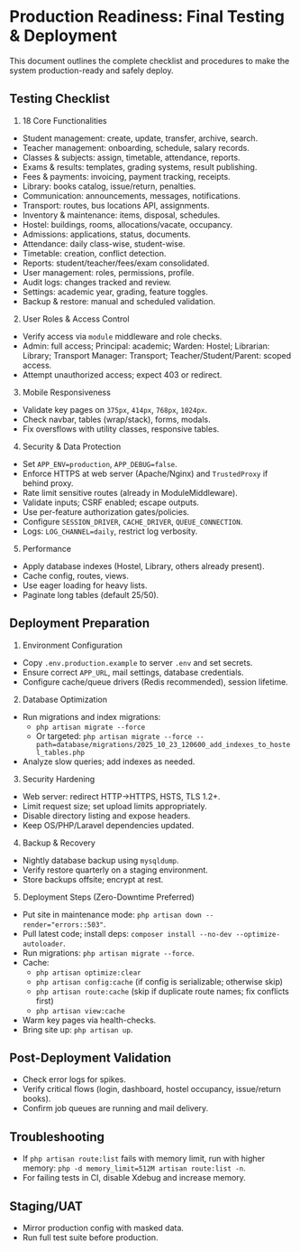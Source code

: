 # Production Readiness: Final Testing & Deployment

This document outlines the complete checklist and procedures to make the system production-ready and safely deploy.

## Testing Checklist

1. 18 Core Functionalities
- Student management: create, update, transfer, archive, search.
- Teacher management: onboarding, schedule, salary records.
- Classes & subjects: assign, timetable, attendance, reports.
- Exams & results: templates, grading systems, result publishing.
- Fees & payments: invoicing, payment tracking, receipts.
- Library: books catalog, issue/return, penalties.
- Communication: announcements, messages, notifications.
- Transport: routes, bus locations API, assignments.
- Inventory & maintenance: items, disposal, schedules.
- Hostel: buildings, rooms, allocations/vacate, occupancy.
- Admissions: applications, status, documents.
- Attendance: daily class-wise, student-wise.
- Timetable: creation, conflict detection.
- Reports: student/teacher/fees/exam consolidated.
- User management: roles, permissions, profile.
- Audit logs: changes tracked and review.
- Settings: academic year, grading, feature toggles.
- Backup & restore: manual and scheduled validation.

2. User Roles & Access Control
- Verify access via `module` middleware and role checks.
- Admin: full access; Principal: academic; Warden: Hostel; Librarian: Library; Transport Manager: Transport; Teacher/Student/Parent: scoped access.
- Attempt unauthorized access; expect 403 or redirect.

3. Mobile Responsiveness
- Validate key pages on `375px`, `414px`, `768px`, `1024px`.
- Check navbar, tables (wrap/stack), forms, modals.
- Fix oversflows with utility classes, responsive tables.

4. Security & Data Protection
- Set `APP_ENV=production`, `APP_DEBUG=false`.
- Enforce HTTPS at web server (Apache/Nginx) and `TrustedProxy` if behind proxy.
- Rate limit sensitive routes (already in ModuleMiddleware).
- Validate inputs; CSRF enabled; escape outputs.
- Use per-feature authorization gates/policies.
- Configure `SESSION_DRIVER`, `CACHE_DRIVER`, `QUEUE_CONNECTION`.
- Logs: `LOG_CHANNEL=daily`, restrict log verbosity.

5. Performance
- Apply database indexes (Hostel, Library, others already present).
- Cache config, routes, views.
- Use eager loading for heavy lists.
- Paginate long tables (default 25/50).

## Deployment Preparation

1. Environment Configuration
- Copy `.env.production.example` to server `.env` and set secrets.
- Ensure correct `APP_URL`, mail settings, database credentials.
- Configure cache/queue drivers (Redis recommended), session lifetime.

2. Database Optimization
- Run migrations and index migrations:
  - `php artisan migrate --force`
  - Or targeted: `php artisan migrate --force --path=database/migrations/2025_10_23_120600_add_indexes_to_hostel_tables.php`
- Analyze slow queries; add indexes as needed.

3. Security Hardening
- Web server: redirect HTTP→HTTPS, HSTS, TLS 1.2+.
- Limit request size; set upload limits appropriately.
- Disable directory listing and expose headers.
- Keep OS/PHP/Laravel dependencies updated.

4. Backup & Recovery
- Nightly database backup using `mysqldump`.
- Verify restore quarterly on a staging environment.
- Store backups offsite; encrypt at rest.

5. Deployment Steps (Zero-Downtime Preferred)
- Put site in maintenance mode: `php artisan down --render="errors::503"`.
- Pull latest code; install deps: `composer install --no-dev --optimize-autoloader`.
- Run migrations: `php artisan migrate --force`.
- Cache:
  - `php artisan optimize:clear`
  - `php artisan config:cache` (if config is serializable; otherwise skip)
  - `php artisan route:cache` (skip if duplicate route names; fix conflicts first)
  - `php artisan view:cache`
- Warm key pages via health-checks.
- Bring site up: `php artisan up`.

## Post-Deployment Validation
- Check error logs for spikes.
- Verify critical flows (login, dashboard, hostel occupancy, issue/return books).
- Confirm job queues are running and mail delivery.

## Troubleshooting
- If `php artisan route:list` fails with memory limit, run with higher memory: `php -d memory_limit=512M artisan route:list -n`.
- For failing tests in CI, disable Xdebug and increase memory.

## Staging/UAT
- Mirror production config with masked data.
- Run full test suite before production.
